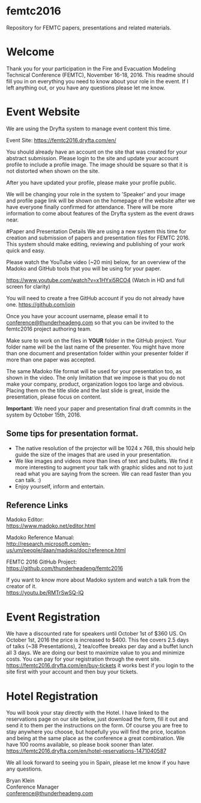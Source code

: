 # femtc2016
Repository for FEMTC papers, presentations and related materials.

# Welcome
Thank you for your participation in the Fire and Evacuation Modeling Technical Conference (FEMTC), November 16-18, 2016.
This readme should fill you in on everything you need to know about your role in the event.  If I left anything out, or you have any questions please let me know.

# Event Website
We are using the Dryfta system to manage event content this time.

Event Site: https://femtc2016.dryfta.com/en/

You should already have an account on the site that was created for your abstract submission.  Please login to the site and update your account profile to include a profile image.  The image should be square so that it is not distorted when shown on the site.

After you have updated your profile, please make your profile public.

We will be changing your role in the system to 'Speaker' and your image and profile page link will be shown on the homepage of the website after we have everyone finally confirmed for attendance.
There will be more information to come about features of the Dryfta system as the event draws near.

#Paper and Presentation Details
We are using a new system this time for creation and submission of papers and presentation files for FEMTC 2016.  This system should make editing, reviewing and publishing of your work quick and easy.

Please watch the YouTube video (~20 min) below, for an overview of the Madoko and GitHub tools that you will be using for your paper.

https://www.youtube.com/watch?v=x1HYxi5RCO4 (Watch in HD and full screen for clarity)

You will need to create a free GitHub account if you do not already have one.  https://github.com/join 

Once you have your account username, please email it to conference@thunderheadeng.com so that you can be invited to the femtc2016 project authoring team.

Make sure to work on the files in **YOUR** folder in the GitHub project.
Your folder name will be the last name of the presenter.  You might have more than one document and presentation folder within your presenter folder if more than one paper was accepted.

The same Madoko file format will be used for your presentation too, as shown in the video. The only limitation that we impose is that you do not make your company, product, organization logos too large and obvious. Placing them on the title slide and the last slide is great, inside the presentation, please focus on content.

**Important**: We need your paper and presentation final draft commits in the system by October 15th, 2016.

## Some tips for presentation format.
* The native resolution of the projector will be 1024 x 768, this should help guide the size of the images that are used in your presentation.
* We like images and videos more than lines of text and bullets.  We find it more interesting to augment your talk with graphic slides and not to just read what you are saying from the screen. We can read faster than you can talk. :)
* Enjoy yourself, inform and entertain.

## Reference Links
Madoko Editor:  
https://www.madoko.net/editor.html

Madoko Reference Manual:  
http://research.microsoft.com/en-us/um/people/daan/madoko/doc/reference.html

FEMTC 2016 GitHub Project:  
https://github.com/thunderheadeng/femtc2016

If you want to know more about Madoko system and watch a talk from the creator of it.  
https://youtu.be/RMTrSwSQ-lQ

# Event Registration
We have a discounted rate for speakers until October 1st of $360 US. On October 1st, 2016 the price is increased to $400.  This fee covers 2.5 days of talks (~38 Presentations), 2 tea/coffee breaks per day and a buffet lunch all 3 days.  We are doing our best to maximize value to you and minimize costs.  You can pay for your registration through the event site.  https://femtc2016.dryfta.com/en/buy-tickets it works best if you login to the site first with your account and then buy your tickets.


# Hotel Registration
You will book your stay directly with the Hotel.  I have linked to the reservations page on our site below, just download the form, fill it out and send it to them per the instructions on the form.  Of course you are free to stay anywhere you choose, but hopefully you will find the price, location and being at the same place as the conference a great combination.  We have 100 rooms available, so please book sooner than later.  
https://femtc2016.dryfta.com/en/hotel-reservations-1471040587

We all look forward to seeing you in Spain, please let me know if you have any questions.

Bryan Klein  
Conference Manager  
conference@thunderheadeng.com

